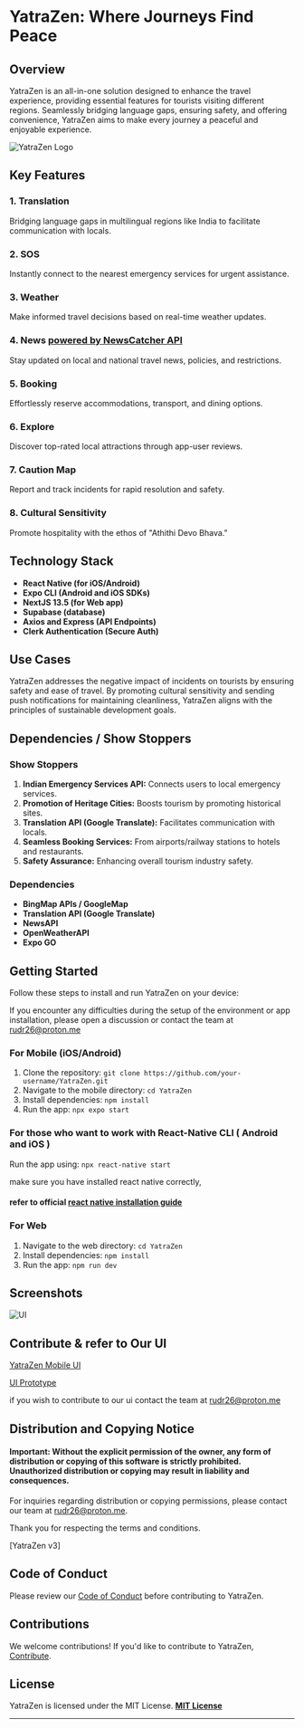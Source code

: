 
# YatraZen: Where Journeys Find Peace

## Overview

YatraZen is an all-in-one solution designed to enhance the travel experience, providing essential features for tourists visiting different regions. Seamlessly bridging language gaps, ensuring safety, and offering convenience, YatraZen aims to make every journey a peaceful and enjoyable experience.

![YatraZen Logo](https://ucarecdn.com/b71f779c-9894-48cf-9383-6ce0256d5956/-/scale_crop/385x91/-/format/auto/-/quality/normal/-/rasterize/)

## Key Features

### 1. Translation
Bridging language gaps in multilingual regions like India to facilitate communication with locals.

### 2. SOS
Instantly connect to the nearest emergency services for urgent assistance.

### 3. Weather
Make informed travel decisions based on real-time weather updates.

### 4. News [ powered by NewsCatcher API ](https://www.newscatcherapi.com/)
Stay updated on local and national travel news, policies, and restrictions.

### 5. Booking
Effortlessly reserve accommodations, transport, and dining options.

### 6. Explore
Discover top-rated local attractions through app-user reviews.

### 7. Caution Map
Report and track incidents for rapid resolution and safety.

### 8. Cultural Sensitivity
Promote hospitality with the ethos of "Athithi Devo Bhava."

## Technology Stack

- **React Native (for iOS/Android)**
- **Expo CLI (Android and iOS SDKs)**
- **NextJS 13.5 (for Web app)**
- **Supabase (database)**
- **Axios and Express (API Endpoints)**
- **Clerk Authentication (Secure Auth)**

## Use Cases

YatraZen addresses the negative impact of incidents on tourists by ensuring safety and ease of travel. By promoting cultural sensitivity and sending push notifications for maintaining cleanliness, YatraZen aligns with the principles of sustainable development goals.

## Dependencies / Show Stoppers

### Show Stoppers

1. **Indian Emergency Services API:** Connects users to local emergency services.
2. **Promotion of Heritage Cities:** Boosts tourism by promoting historical sites.
3. **Translation API (Google Translate):** Facilitates communication with locals.
4. **Seamless Booking Services:** From airports/railway stations to hotels and restaurants.
5. **Safety Assurance:** Enhancing overall tourism industry safety.

### Dependencies

- **BingMap APIs / GoogleMap**
- **Translation API (Google Translate)**
- **NewsAPI**
- **OpenWeatherAPI**
- **Expo GO**

## Getting Started

Follow these steps to install and run YatraZen on your device:

If you encounter any difficulties during the setup of the environment or app installation, please open a discussion or contact the team at rudr26@proton.me

### For Mobile (iOS/Android)

 1. Clone the repository: `git clone https://github.com/your-username/YatraZen.git`
 2. Navigate to the mobile directory: `cd YatraZen`
 3. Install dependencies: `npm install`
 4. Run the app: `npx expo start`
### For those who want to work with React-Native CLI ( Android and iOS )
Run the app using: `npx react-native start`

 make sure you have installed react native correctly, 
 #### refer to official [react native installation guide](https://reactnative.dev/docs/next/environment-setup)

### For Web

1. Navigate to the web directory: `cd YatraZen`
2. Install dependencies: `npm install`
3. Run the app: `npm run dev`

## Screenshots

![UI](https://ucarecdn.com/1c53f2b7-4a42-4e6a-b4c0-ad298bbba937/-/scale_crop/838x1264/-/format/auto/-/quality/best/)

## Contribute & refer to Our UI
[YatraZen Mobile UI](https://www.figma.com/file/kpnBON1tJlr1kXGh9w3j4v/Untitled?type=design&node-id=51-643&mode=design)

[UI Prototype](https://www.figma.com/proto/kpnBON1tJlr1kXGh9w3j4v/Untitled?page-id=51%3A643&node-id=70-1140&type=design)

if you wish to contribute to our ui contact the team at rudr26@proton.me

## Distribution and Copying Notice
#### **Important:** Without the explicit permission of the owner, any form of distribution or copying of this software is strictly prohibited. Unauthorized distribution or copying may result in liability and consequences.

For inquiries regarding distribution or copying permissions, please contact our team at rudr26@proton.me.

Thank you for respecting the terms and conditions.

[YatraZen v3]

## Code of Conduct

Please review our [Code of Conduct](CODE_OF_CONDUCT.md) before contributing to YatraZen.

## Contributions

We welcome contributions! If you'd like to contribute to YatraZen, [Contribute](CONTRIBUTING.md).

## License
YatraZen is licensed under the MIT License. **[MIT License](https://github.com/ru-dr/v3/blob/main/LICENSE.md)**

---
